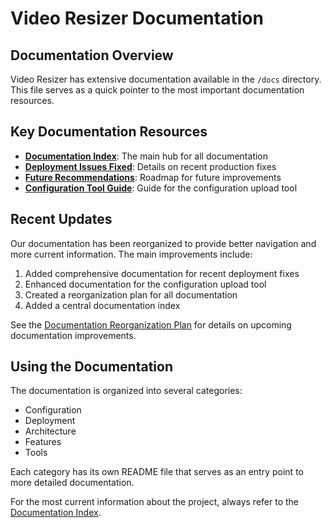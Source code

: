 # Video Resizer Documentation

## Documentation Overview

Video Resizer has extensive documentation available in the `/docs` directory. This file serves as a quick pointer to the most important documentation resources.

## Key Documentation Resources

- **[Documentation Index](./docs/README.md)**: The main hub for all documentation
- **[Deployment Issues Fixed](./docs/deployment/DEPLOYMENT_ISSUES_FIXED.md)**: Details on recent production fixes
- **[Future Recommendations](./docs/deployment/FUTURE_RECOMMENDATIONS.md)**: Roadmap for future improvements
- **[Configuration Tool Guide](./tools/README.md)**: Guide for the configuration upload tool

## Recent Updates

Our documentation has been reorganized to provide better navigation and more current information. The main improvements include:

1. Added comprehensive documentation for recent deployment fixes
2. Enhanced documentation for the configuration upload tool
3. Created a reorganization plan for all documentation
4. Added a central documentation index

See the [Documentation Reorganization Plan](./docs/DOCUMENTATION_REORGANIZATION.md) for details on upcoming documentation improvements.

## Using the Documentation

The documentation is organized into several categories:

- Configuration
- Deployment
- Architecture
- Features
- Tools

Each category has its own README file that serves as an entry point to more detailed documentation.

For the most current information about the project, always refer to the [Documentation Index](./docs/README.md).